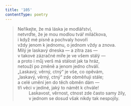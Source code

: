 ```yaml
---
title: '105'
contentType: poetry
---
```


> Neříkejte, že má láska je modlářství,  
> netvrďte, že je mou modlou tvář miláčkova,  
> i když mé písně a pochvaly hovoří  
> vždy jenom k jednomu, o jednom vždy a znova.  
> Milý je laskavý dneska — a zítra zas —  
> v takové zázračné míře je ve všem stálý —  
> a proto i můj verš má stálost jak ta hráz,  
> netouží po změně a jenom jedno chválí.  
> „Laskavý, věrný, ctný“ je vše, co opěvám,  
> „laskavý, věrný, ctný“ zde obměňuji stále;  
> a celé umění jen do těch obměn dám —  
> tři věci v jediné, jaký to námět k chvále!  
>          Laskavost, věrnost, ctnost zde často samy žily,  
>          v jednom se dosud však nikdy tak nespojily.
